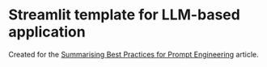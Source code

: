 # Streamlit template for LLM-based application

Created for the [Summarising Best Practices for Prompt Engineering]() article.
